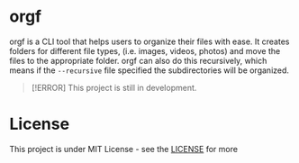 # orgf
orgf is a CLI tool that helps users to organize their files with ease. It creates folders for different file types, (i.e. images, videos, photos) and move the files to the appropriate folder. orgf can also do this recursively, which means if the `--recursive` file specified the subdirectories will be organized.

> [!ERROR]
> This project is still in development.

# License
This project is under MIT License - see the [LICENSE](https://github.com/Metudu/orgf/blob/master/LICENSE) for more